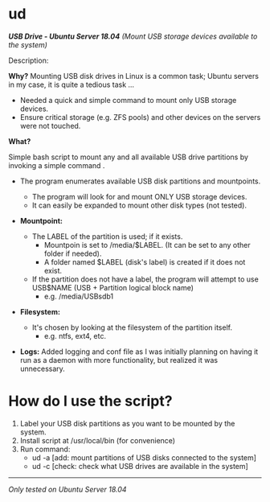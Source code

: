 # ud
<b>*USB Drive - Ubuntu Server 18.04*</b>
*(Mount USB storage devices available to the system)*

Description:

<b>Why?</b>
Mounting USB disk drives in Linux is a common task; Ubuntu servers in my case, it is quite a tedious task ...
	
 - Needed a quick and simple command to mount only USB storage devices.
 - Ensure critical storage (e.g. ZFS pools) and other devices on the servers were not touched.
	
<b>What?</b>
	
Simple bash script to mount any and all available USB drive partitions by invoking a simple command <wd>.
  
 - The program enumerates available USB disk partitions and mountpoints.
      - The program will look for and mount ONLY USB storage devices.
      - It can easily be expanded to mount other disk types (not tested).
 - <b>Mountpoint:</b> 
     - The LABEL of the partition is used; if it exists.
     	- Mountpoin is set to /media/$LABEL.  (It can be set to any other folder if needed).
     	- A folder named $LABEL (disk's label) is created if it does not exist.
     - If the partition does not have a label, the program will attempt to use USB$NAME (USB + Partition logical block name)
     	- e.g. /media/USBsdb1
 - <b>Filesystem:</b> 
     - It's chosen by looking at the filesystem of the partition itself.
     	- e.g. ntfs, ext4, etc.
	
 - <b>Logs:</b> Added logging and conf file as I was initially planning on having it run as a daemon with more functionality, but realized it was unnecessary.

	
# How do I use the script?

1. Label your USB disk partitions as you want to be mounted by the system.
2. Install script at /usr/local/bin (for convenience)
3. Run command:
	- ud -a [add: 	mount partitions of USB disks connected to the system]
	- ud -c [check:	check what USB drives are available in the system]

-----
*Only tested on Ubuntu Server 18.04*

